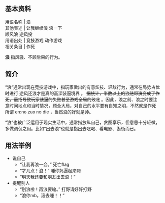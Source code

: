 **基本资料**  
---  
用语名称  |  浪   
其他表述  |  让我继续浪 浪一下   
顺风浪 逆风投  
用语出处  |  竞技游戏 动作游戏   
相关条目  |  作死   
  
  
**浪** 指风骚、不顾后果的行为。

##  简介

“浪”通常出现在竞技游戏中，指玩家做出的有意炫技、轻敌行为，通常在局势占优时进行  逆风还浪才是真的高深装逼境界  。
~~据统计，半数以上的浪随即演变成了作死，最招导致玩家装逼的失败甚至游戏全局的败北~~
。因此，浪之前、浪之时要注意时间地点和当时情况，顾全大局，对自己的水平要有自知之明，不然就是作死  所谓  en:no zuo no die
，当然浪的好就是帅。

“浪”也被广泛运用于现实生活中，通常指放纵自己，贪图享乐，但意思十分轻微，多做调侃之用。比如“出去浪”也就是指出去吃喝、看电影、逛街而已。

##  用法举例

  * 说自己 
    * “让我再浪一会。”  死亡flag 
    * “才几点！浪！”  睡你妈逼起来嗨 
    * “明天我还要和朋友出去浪！” 
  * 提醒别人 
    * “别浪啦！再浪要输。”  打野请好好打野 
    * “浪你mb，滚去睡！！” 

  